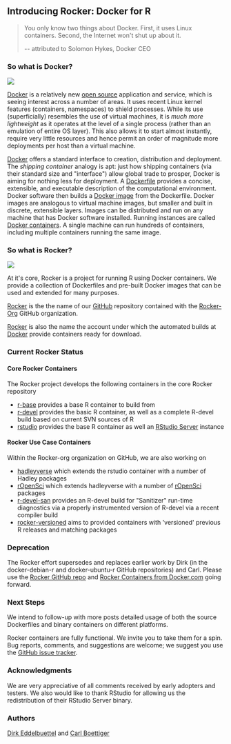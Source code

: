 ## Introducing Rocker: Docker for R


> You only know two things about Docker. First, it uses Linux
> containers. Second, the Internet won't shut up about it.
>
> -- attributed to Solomon Hykes, Docker CEO

### So what is Docker?

<!-- Docker is also the name of the company

Their Trademark terms of use request that we refer to the software as
"Docker software" or similar term (e.g. as an ajective), and only use "Docker" as
a noun when refering to the company.  You think they might have guessed
how hopeless that request was, so I'm not going to insist we use it as an adjective...
-->

![](https://d3oypxn00j2a10.cloudfront.net/0.11.2/images/pages/brand_guidelines/small_v.png)

[Docker](http://www.docker.com) is a relatively new [open
source](https://github.com/docker/docker/tree/master/LICENSE) application
and service, which is seeing interest across a number of areas. It
uses recent Linux kernel features (containers, namespaces) to shield
processes. While its use (superficially) resembles the use of virtual
machines, it is _much more lightweight_ as it operates at the level of a
single process (rather than an emulation of entire OS layer).  This also
allows it to start almost instantly, require very little resources and
hence permit an order of magnitude more deployments per host than a
virtual machine.

<!-- Guess it's not clear that the purpose is to package/distribute
other software, as opposed to something you just install and use by itself?
(or perhaps it's obvious via the analogy to VMs?)-->

[Docker](http://www.docker.com) offers a standard interface
to creation, distribution and deployment. The _shipping
container_ analogy is apt: just how shipping containers (via
their standard size and "interface") allow global trade to
prosper, Docker is aiming for nothing less for deployment.  A
[Dockerfile](https://docs.docker.com/articles/dockerfile_best-practices/)
provides a concise, extensible, and executable description
of the computational environment. Docker software then builds a
[Docker image](https://docs.docker.com/userguide/dockerimages/)
from the Dockerfile.  Docker images are analogous to virtual machine images,
but smaller and built in discrete, extensible layers. Images can be
distributed and run on any machine that has Docker software
installed. Running instances are called [Docker
containers](https://docs.docker.com/userguide/usingdocker/). A single
machine can run hundreds of containers, including multiple containers
running the same image.

<!-- Define: Dockerfile, image, container --> <!-- Ugh, not sure that
helped. container vs image is probably particularly confusing. Do we
need to explain layers? Docker hub? -->


[Docker](http://www.docker.com) introductions are tutorials are available.
The [official online tutorial](https://docs.docker.com/) is a good place to start; this post can not
go into more detail in order to remain short and introductory.

<!-- Wasn't sure which tutorial you had in mind. Maybe we should link the interactive one instead? https://www.docker.com/tryit/
My only issue is that all Docker's tutorials start with interactive containers and none of them actually cover Dockerfiles...
-->

### So what is Rocker?

![](https://en.gravatar.com/userimage/73204427/563567819bd642c7a9e3af9d8ddb7581.png?size=200)

At it's core, Rocker is a project for running R using Docker
containers. We provide a collection of Dockerfiles and pre-built Docker
images that can be used and extended for many purposes.

<!-- and also documentation?  -->

[Rocker](https://github.com/rocker-org/rocker) is the the name of our
[GitHub](https://github.com/) repository contained with the 
[Rocker-Org](https://github.com/rocker-org) GitHub organization.

[Rocker](https://hub.docker.com/account/organizations/rocker/) is also the
name the account under which the automated builds at [Docker](http://www.docker.com) provide
containers ready for download.


### Current Rocker Status

#### Core Rocker Containers

The Rocker project develops the following containers in the core Rocker repository

+ [r-base](https://registry.hub.docker.com/u/rocker/r-base/) provides a base
  R container to build from
+ [r-devel](https://registry.hub.docker.com/u/rocker/r-devel/) provides the
  basic R container, as well as a complete R-devel build based on current SVN
  sources of R
+ [rstudio](https://registry.hub.docker.com/u/rocker/rstudio/) provides the
  base R container as well an
  [RStudio Server](http://www.rstudio.com/products/rstudio/) instance


#### Rocker Use Case Containers

Within the Rocker-org organization on GitHub, we are also working on

+ [hadleyverse](https://registry.hub.docker.com/u/rocker/hadleyverse/) which
  extends the rstudio container with a number of Hadley packages
+ [rOpenSci](https://registry.hub.docker.com/u/rocker/ropensci/) which
  extends hadleyverse with a number of [rOpenSci](http://ropensci.org/) packages
+ [r-devel-san](https://registry.hub.docker.com/u/rocker/r-devel-san/)
  provides an R-devel build for "Sanitizer" run-time diagnostics via a properly
  instrumented version of R-devel via a recent compiler build
+ [rocker-versioned](https://github.com/rocker-org/rocker-versioned)
  aims to provided containers with 'versioned' previous R releases and matching packages

<!-- something about welcoming PRs for additional things here? not sure how we want to handle that-->

### Deprecation

The Rocker effort supersedes and replaces earlier work by Dirk (in the
docker-debian-r and docker-ubuntu-r GitHub repositories) and Carl.  Please
use the [Rocker GitHub repo](https://github.com/rocker-org/rocker) and
[Rocker Containers from Docker.com](https://hub.docker.com/account/organizations/rocker/)
going forward.


### Next Steps

We intend to follow-up with more posts detailed usage of both the source
Dockerfiles and binary containers on different platforms.

Rocker containers are fully functional. We invite you to take them for a
spin. Bug reports, comments, and suggestions are welcome; we suggest you use the
[GitHub issue tracker](https://github.com/rocker-org/rocker/issues).


### Acknowledgments

We are very appreciative of all comments received by early adopters and
testers. We also would like to thank RStudio for allowing us the
redistribution of their RStudio Server binary.


### Authors

[Dirk Eddelbuettel](http://dirk.eddelbuettel.com) and
[Carl Boettiger](http://www.carlboettiger.info/)


